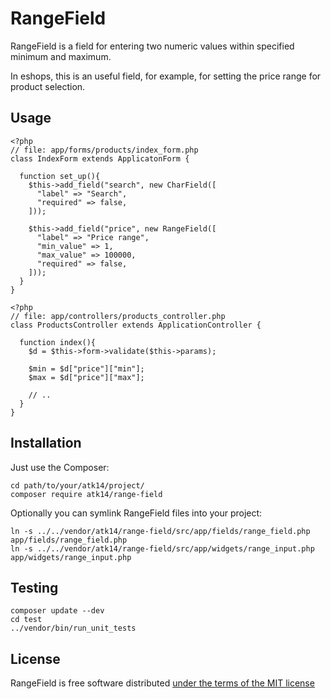 RangeField
==========

RangeField is a field for entering two numeric values within specified minimum and maximum.

In eshops, this is an useful field, for example, for setting the price range for product selection.

Usage
-----

    <?php
    // file: app/forms/products/index_form.php
    class IndexForm extends ApplicatonForm {

      function set_up(){
        $this->add_field("search", new CharField([
          "label" => "Search",
          "required" => false,
        ]));

        $this->add_field("price", new RangeField([
          "label" => "Price range",
          "min_value" => 1,
          "max_value" => 100000,
          "required" => false,
        ]));
      }
    }

    <?php
    // file: app/controllers/products_controller.php
    class ProductsController extends ApplicationController {

      function index(){
        $d = $this->form->validate($this->params);

        $min = $d["price"]["min"];
        $max = $d["price"]["max"];

        // ..
      }
    }

Installation
------------

Just use the Composer:

    cd path/to/your/atk14/project/
    composer require atk14/range-field

Optionally you can symlink RangeField files into your project:

    ln -s ../../vendor/atk14/range-field/src/app/fields/range_field.php app/fields/range_field.php
    ln -s ../../vendor/atk14/range-field/src/app/widgets/range_input.php app/widgets/range_input.php

Testing
-------

    composer update --dev
    cd test
    ../vendor/bin/run_unit_tests

License
-------

RangeField is free software distributed [under the terms of the MIT license](http://www.opensource.org/licenses/mit-license)

[//]: # ( vim: set ts=2 et: )
